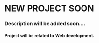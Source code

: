 # NEW PROJECT SOON
<h3>Description will be added soon....</h3>

<h4>Project will be related to Web development. </h4>

